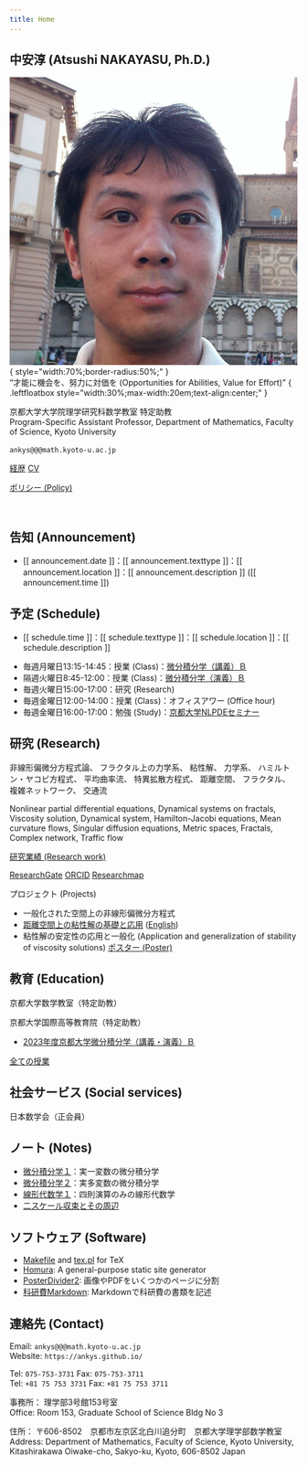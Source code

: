 ```yaml
---
title: Home
---
```


## 中安淳 (Atsushi NAKAYASU, Ph.D.)

![Portrait](profile/img/portrait_20160627.jpg){ style="width:70%;border-radius:50%;" }  
<q>才能に機会を、努力に対価を
(Opportunities for Abilities, Value for Effort)</q>
{ .leftfloatbox style="width:30%;max-width:20em;text-align:center;" }

京都大学大学院理学研究科数学教室 [](https://www.math.kyoto-u.ac.jp/)
特定助教  
Program-Specific Assistant Professor,
Department of Mathematics, Faculty of Science, Kyoto University [](https://www.math.kyoto-u.ac.jp/en)

`ankys@@@math.kyoto-u.ac.jp`
[](https://orcid.org/0000-0002-2008-7321)
[](https://www.researchgate.net/profile/Atsushi_Nakayasu)
[](https://github.com/ankys)

[経歴](cv_ja.html)
[CV](cv.html)

[ポリシー (Policy)](policy.html)

<br clear="left" />

## 告知 (Announcement)

<ul id="announcement">
<li v-for="announcement in announcements" v-if="!announcement.archived"><span>[[ announcement.date ]]</span><span v-if="announcement.texttype">：[[ announcement.texttype ]]</span><span v-if="announcement.location">：[[ announcement.location ]]</span><span v-if="announcement.description">：[[ announcement.description ]]</span><span v-if="announcement.time"> ([[ announcement.time ]])</span></li>
</ul>

<script type="text/plain" id="tannouncement">{% file "announcement.csv" %}</script>

## 予定 (Schedule)

<ul id="schedule">
<li v-for="schedule in schedules" v-if="!schedule.cancelled && schedule.timespan.end > new Date()"><span>[[ schedule.time ]]</span><span v-if="schedule.texttype">：[[ schedule.texttype ]]</span><span v-if="schedule.location">：[[ schedule.location ]]</span><span v-if="schedule.description">：[[ schedule.description ]]<a v-if="schedule.url" v-bind:href="schedule.url"></a></li>
</ul>

<script type="text/plain" id="tschedule">{% file "schedule.csv" %}</script>

* 毎週月曜日13:15-14:45：授業 (Class)：[微分積分学（講義）Ｂ](edu/2310calc/)
* 隔週火曜日8:45-12:00：授業 (Class)：[微分積分学（演義）Ｂ](edu/2310calc/)
* 毎週火曜日15:00-17:00：研究 (Research)
* 毎週金曜日12:00-14:00：授業 (Class)：オフィスアワー (Office hour)
* 毎週金曜日16:00-17:00：勉強 (Study)：[京都大学NLPDEセミナー](https://www.kurims.kyoto-u.ac.jp/~nobu/nlpde/)

## 研究 (Research)

非線形偏微分方程式論、
フラクタル上の力学系、
粘性解、
力学系、
ハミルトン・ヤコビ方程式、
平均曲率流、
特異拡散方程式、
距離空間、
フラクタル、
複雑ネットワーク、
交通流

Nonlinear partial differential equations,
Dynamical systems on fractals,
Viscosity solution,
Dynamical system,
Hamilton-Jacobi equations,
Mean curvature flows,
Singular diffusion equations,
Metric spaces,
Fractals,
Complex network,
Traffic flow

[研究業績 (Research work)](work.html)

[ResearchGate](https://www.researchgate.net/profile/Atsushi_Nakayasu)
[ORCID](https://orcid.org/0000-0002-2008-7321)
[Researchmap](https://researchmap.jp/ankys/)

プロジェクト (Projects)

* 一般化された空間上の非線形偏微分方程式
* [距離空間上の粘性解の基礎と応用](https://kaken.nii.ac.jp/grant/KAKENHI-PROJECT-19K14566/)
  ([English](https://kaken.nii.ac.jp/en/grant/KAKENHI-PROJECT-19K14566/))
* 粘性解の安定性の応用と一般化 (Application and generalization of stability of viscosity solutions)
  [ポスター (Poster)](res/2308ginpu.pdf)

## 教育 (Education)

京都大学数学教室（特定助教） [](https://www.math.kyoto-u.ac.jp/)

京都大学国際高等教育院（特定助教） [](https://www.z.k.kyoto-u.ac.jp/)

* [2023年度京都大学微分積分学（講義・演義）Ｂ](edu/2310calc/)

[全ての授業](edu/)

## 社会サービス (Social services)

日本数学会（正会員） [](https://www.mathsoc.jp/)

## ノート (Notes)

* [微分積分学１](notes/calc1t.pdf)：実一変数の微分積分学 [](https://github.com/ankys/calc1t)
* [微分積分学２](notes/calc2t.pdf)：実多変数の微分積分学
* [線形代数学１](notes/lina1t.pdf)：四則演算のみの線形代数学 [](https://github.com/ankys/lina1t)
* [二スケール収束とその周辺](notes/tsconvn.pdf) [](https://github.com/ankys/tsconvn)

## ソフトウェア (Software)

* [Makefile](serv/tex/Makefile) and [tex.pl](serv/tex/tex.pl) for TeX
* [Homura](https://github.com/ankys/homura_deno): A general-purpose static site generator [](https://github.com/ankys/homura_deno)
* [PosterDivider2](https://ankys.github.io/posterdivider2/posterdivider.html): 画像やPDFをいくつかのページに分割 [](https://github.com/ankys/posterdivider2)
* [科研費Markdown](https://ankys.github.io/kaken.md/): Markdownで科研費の書類を記述 [](https://github.com/ankys/kaken.md)

## 連絡先 (Contact)

Email:
`ankys@@@math.kyoto-u.ac.jp`  
Website:
`https://ankys.github.io/`
[](https://www.researchgate.net/profile/Atsushi_Nakayasu)
[](https://github.com/ankys)

Tel:
`075-753-3731`
Fax:
`075-753-3711`  
Tel:
`+81 75 753 3731`
Fax:
`+81 75 753 3711`

事務所：
理学部3号館153号室  
Office:
Room 153, Graduate School of Science Bldg No 3

住所：
〒606-8502　京都市左京区北白川追分町　京都大学理学部数学教室  
Address:
Department of Mathematics, Faculty of Science, Kyoto University, Kitashirakawa Oiwake-cho, Sakyo-ku, Kyoto, 606-8502 Japan

<script src="https://unpkg.com/papaparse@5.3.1/papaparse.min.js"></script>
<!-- <script src="https://cdn.jsdelivr.net/npm/vue@2/dist/vue.js"></script> -->
<script src="https://cdn.jsdelivr.net/npm/vue@2"></script>
<script>
function StringFormat(format) {
	var args = Array.from(arguments);
	var str = format.replace(/(\$(\$|[0-9]+))/g, function(match, s, a) {
		var s2;
		return (
			a == "\$" ? a :
			a == "0" ? s :
			(s2 = args[a]) !== undefined ? s2 :
			s
		);
	});
	return str;
}
var mapType = {
	"private" : "私用 (Private)",
	"duty" : "公用 (Duty)",
	"event" : "行事 (Event)",
	"presentation" : "講演 (Presentation)",
	"class" : "授業 (Class)",
	"study" : "勉強 (Study)",
	"research" : "研究 (Research)",
	"meeting" : "会議 (Meeting)",
	"trip" : "出張 (Trip)",
	"vacation" : "休暇 (Vacation)"
}
var tAnnouncement = document.getElementById("tannouncement");
var textAnnouncement = tAnnouncement.textContent;
var announcements = Papa.parse(textAnnouncement, { header: true, skipEmptyLines: true }).data;
announcements.forEach(function(announcement) {
  announcement.archived = announcement.status === "#";
  announcement.texttype = mapType[announcement.type] || "";
});
var vueAnnouncement = new Vue({ el: "#announcement", delimiters: ["[[", "]]"], data: { announcements: announcements } });
</script>
<script>
var tSchedule = document.getElementById("tschedule");
var textSchedule = tSchedule.textContent;
var schedules = Papa.parse(textSchedule, { header: true, skipEmptyLines: true }).data;
var dateNow = new Date();
schedules.forEach(function(schedule) {
  schedule.cancelled = schedule.status === "#";
	function parseTimespan(str) {
		var m;
		var r =
			(m = str.match(/^\s*(\d+)\/(\d+)\/(\d+)\s*$/)) ?
				[m[1], m[2], m[3], "", "", m[1], m[2], m[3], "", ""] :
			(m = str.match(/^\s*(\d+)\/(\d+)\/(\d+)\s*-\s*(\d+)\s*$/)) ?
				[m[1], m[2], m[3], "", "", m[1], m[2], m[4], "", ""] :
			(m = str.match(/^\s*(\d+)\/(\d+)\/(\d+)\s*-\s*(\d+)\s*$/)) ?
				[m[1], m[2], m[3], "", "", m[1], m[2], m[4], "", ""] :
			(m = str.match(/^\s*(\d+)\/(\d+)\/(\d+)\s*-\s*(\d+)\/(\d+)\s*$/)) ?
				[m[1], m[2], m[3], "", "", m[1], m[4], m[5], "", ""] :
			(m = str.match(/^\s*(\d+)\/(\d+)\/(\d+)\s*-\s*(\d+)\/(\d+)\/(\d+)\s*$/)) ?
				[m[1], m[2], m[3], "", "", m[4], m[5], m[6], "", ""] :
			(m = str.match(/^\s*(\d+)\/(\d+)\/(\d+)\s+(\d+):(\d+)\s*$/)) ?
				[m[1], m[2], m[3], m[4], m[5], m[1], m[2], m[3], m[4], m[5]] :
			(m = str.match(/^\s*(\d+)\/(\d+)\/(\d+)\s+(\d+):(\d+)\s*-(\d+):(\d+)\s*$/)) ?
				[m[1], m[2], m[3], m[4], m[5], m[1], m[2], m[3], m[6], m[7]] :
			["", "", "", "", "", "", "", "", "", ""];
		var startS = StringFormat("$1/$2/$3 $4:$5", r[0] || 0, r[1] || 0, r[2] || 0, r[3] || 0, r[4] || 0);
		var endS = StringFormat("$1/$2/$3 $4:$5", r[5] || 0, r[6] || 0, r[7] || 0, r[8] || 23, r[9] || 59);
		var start = new Date(startS);
		var end = new Date(endS);
		return { str: str, start: start, end: end };
	}
	var time = schedule.time || "";
	var timespan = parseTimespan(time);
	schedule.timespan = timespan;
  schedule.texttype = mapType[schedule.type] || "";
});
schedules.sort(function(a, b) {
	return a.timespan.start - b.timespan.start;
});
var vueSchedule = new Vue({ el: "#schedule", delimiters: ["[[", "]]"], data: { schedules: schedules } });
</script>
